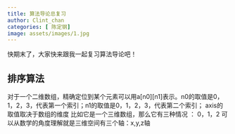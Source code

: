 ```yaml
---
title: 算法导论总复习
author: Clint_chan
categories: [ 陈定钢]
image: assets/images/1.jpg
---
```



 快期末了，大家快来跟我一起复习算法导论吧！
 
 
 
## 排序算法
对于一个二维数组，精确定位到某个元素可以用a[n0][n1]表示。n0的取值是0，1，2，3，代表第一个索引；n1的取值是0，1，2，3，代表第二个索引；
axis的取值取决于数组的维度
比如它是一个三维数组，那么它有三种情况 ： 0，1，2 可以从数学的角度理解就是三维空间有三个轴：x,y,z轴